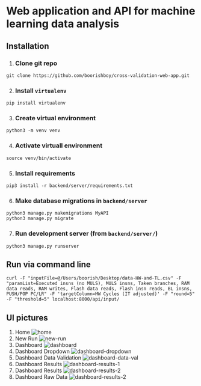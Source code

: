 # Web application and API for machine learning data analysis
## Installation
1. ### Clone git repo
```git clone https://github.com/boorishboy/cross-validation-web-app.git```

2. ### Install ```virtualenv```
```pip install virtualenv```

3. ### Create virtual environment
```python3 -m venv venv```

4. ### Activate virtuall environment
```source venv/bin/activate```

5. ### Install requirements
```pip3 install -r backend/server/requirements.txt```

6. ### Make database migrations in ```backend/server```
```python3 manage.py makemigrations MyAPI```  
```python3 manage.py migrate```

7. ### Run development server (from ```backend/server/```)
```python3 manage.py runserver```

## Run via command line
```curl -F "inputFile=@/Users/boorish/Desktop/data-HW-and-TL.csv" -F "paramList=Executed insns (no MULS), MULS insns, Taken branches, RAM data reads, RAM writes, Flash data reads, Flash insn reads, BL insns, PUSH/POP PC/LR" -F 'targetColumn=HW Cycles (IT adjusted)' -F "round=5" -F "threshold=5" localhost:8000/api/input/```

## UI pictures
1. Home ![home](https://github.com/boorishboy/cross-validation-web-app/blob/main/pics/home.png)
2. New Run ![new-run](https://github.com/boorishboy/cross-validation-web-app/blob/main/pics/new%20run%20input.png)
3. Dashboard ![dashboard](https://github.com/boorishboy/cross-validation-web-app/blob/main/pics/dashboard%20initial.png)
4. Dashboard Dropdown ![dashboard-dropdown](https://github.com/boorishboy/cross-validation-web-app/blob/main/pics/dashboard%20dropdown.png)
5. Dashboard Data Validation ![dashboard-data-val](https://github.com/boorishboy/cross-validation-web-app/blob/main/pics/dashboard%20data%20validation.png)
6. Dashboard Results ![dashboard-results-1](https://github.com/boorishboy/cross-validation-web-app/blob/main/pics/dashboard%20results%201.png)
7. Dashboard Results ![dashboard-results-2](https://github.com/boorishboy/cross-validation-web-app/blob/main/pics/dashboard%20results%202.png)
8. Dashboard Raw Data ![dashboard-results-2](https://github.com/boorishboy/cross-validation-web-app/blob/main/pics/dashboard%20raw%20data.png)
